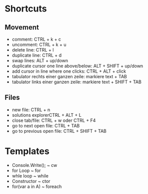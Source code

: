 # Shortcuts
## Movement 
* comment: CTRL + k + c
* uncomment: CTRL + k + u
* delete line: CTRL + l
* duplicate line: CTRL + d
* swap lines: ALT + up/down
* duplicate cursor one line above/below: ALT + SHIFT + up/down
* add cursor in line where one clicks: CTRL + ALT + click 
* tabulator rechts einer ganzen zeile: markiere text + TAB
* tabulator links einer ganzen zeile: markiere text + SHIFT + TAB

## Files
* new file: CTRL + n 
* solutions explorerCTRL + ALT + L
* close tab/file: CTRL + w oder CTRL + F4
* go to next open file: CTRL  + TAB
* go to previous open file: CTRL + SHIFT + TAB

# Templates
* Console.Write(); ~ cw
* for Loop  ~ for
* whle loop ~ while
* Constructor ~ ctor
* for(var a in A) ~ foreach
